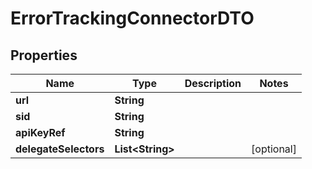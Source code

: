 # ErrorTrackingConnectorDTO

## Properties
Name | Type | Description | Notes
------------ | ------------- | ------------- | -------------
**url** | **String** |  | 
**sid** | **String** |  | 
**apiKeyRef** | **String** |  | 
**delegateSelectors** | **List&lt;String&gt;** |  |  [optional]

